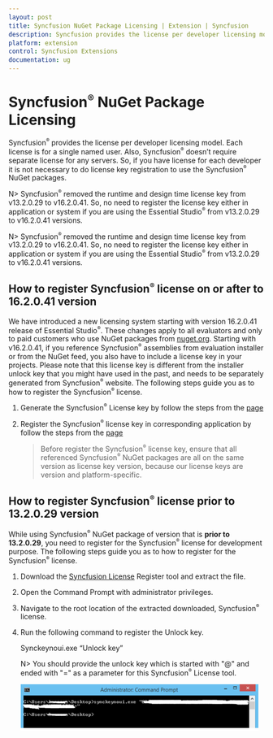 ```yaml
---
layout: post
title: Syncfusion NuGet Package Licensing | Extension | Syncfusion
description: Syncfusion provides the license per developer licensing model. Each license is for a single named user not for any servers.
platform: extension
control: Syncfusion Extensions
documentation: ug
---
```


# Syncfusion<sup style="font-size:70%">&reg;</sup> NuGet Package Licensing 

Syncfusion<sup style="font-size:70%">&reg;</sup> provides the license per developer licensing model. Each license is for a single named user. Also, Syncfusion<sup style="font-size:70%">&reg;</sup> doesn’t require separate license for any servers. So, if you have license for each developer it is not necessary to do license key registration to use the Syncfusion<sup style="font-size:70%">&reg;</sup> NuGet packages.

N> Syncfusion<sup style="font-size:70%">&reg;</sup> removed the runtime and design time license key from v13.2.0.29 to v16.2.0.41. So, no need to register the license key either in application or system if you are using the Essential Studio<sup style="font-size:70%">&reg;</sup> from v13.2.0.29 to v16.2.0.41 versions.

N> Syncfusion<sup style="font-size:70%">&reg;</sup> removed the runtime and design time license key from v13.2.0.29 to v16.2.0.41. So, no need to register the license key either in application or system if you are using the Essential Studio<sup style="font-size:70%">&reg;</sup> from v13.2.0.29 to v16.2.0.41 versions.

## How to register Syncfusion<sup style="font-size:70%">&reg;</sup> license on or after to 16.2.0.41 version

We have introduced a new licensing system starting with version 16.2.0.41 release of Essential Studio<sup style="font-size:70%">&reg;</sup>. These changes apply to all evaluators and only to paid customers who use NuGet packages from [nuget.org](https://www.nuget.org/). Starting with v16.2.0.41, if you reference Syncfusion<sup style="font-size:70%">&reg;</sup> assemblies from evaluation installer or from the NuGet feed, you also have to include a license key in your projects. Please note that this license key is different from the installer unlock key that you might have used in the past, and needs to be separately generated from Syncfusion<sup style="font-size:70%">&reg;</sup> website. The following steps guide you as to how to register the Syncfusion<sup style="font-size:70%">&reg;</sup> license.

1. Generate the Syncfusion<sup style="font-size:70%">&reg;</sup> License key by follow the steps from the [page](https://help.syncfusion.com/common/essential-studio/licensing/license-key#how-to-generate-syncfusion-license-key)
2. Register the Syncfusion<sup style="font-size:70%">&reg;</sup> license key in corresponding application by follow the steps from the [page](https://help.syncfusion.com/common/essential-studio/licensing/license-key#how-to-register-the-syncfusion-license-key)

   > Before register the Syncfusion<sup style="font-size:70%">&reg;</sup> license key, ensure that all referenced Syncfusion<sup style="font-size:70%">&reg;</sup> NuGet packages are all on the same version as license key version, because our license keys are version and platform-specific.

## How to register Syncfusion<sup style="font-size:70%">&reg;</sup> license prior to 13.2.0.29 version

While using Syncfusion<sup style="font-size:70%">&reg;</sup> NuGet package of version that is **prior to 13.2.0.29**, you need to register for the Syncfusion<sup style="font-size:70%">&reg;</sup> license for development purpose. The following steps guide you as to how to register for the Syncfusion<sup style="font-size:70%">&reg;</sup> license.

1. Download the [Syncfusion License](http://files2.syncfusion.com/Installs/Support/KB/RegisterProductkeyinBuildMachine.zip) Register tool and extract the file. 
2. Open the Command Prompt with administrator privileges.
3. Navigate to the root location of the extracted downloaded, Syncfusion<sup style="font-size:70%">&reg;</sup> license.
4. Run the following command to register the Unlock key.

   Synckeynoui.exe “Unlock key”

   N> You should provide the unlock key which is started with "@" and ended with "=" as a parameter for this Syncfusion<sup style="font-size:70%">&reg;</sup> License tool.

   ![Command for register the Syncfusion Unlock key](Register-the-Syncfusion-License-key_images/Register-the-Syncfusion-License-key-img1.png)
